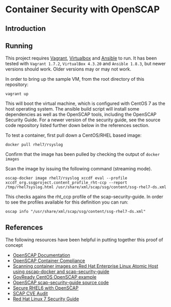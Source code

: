 # Container Security with OpenSCAP

## Introduction

## Running

This project requires [Vagrant](https://www.vagrantup.com/), [Virtualbox](https://www.virtualbox.org/wiki/Downloads) and [Ansible](http://www.ansible.com) to run. It has been tested with `Vagrant 1.7.2`,  `VirtualBox 4.3.20` and `Ansible 1.8.3`, but newer versions should work. Older versions may or may not work. 

In order to bring up the sample VM, from the root directory of this repository: 

```
vagrant up
```

This will boot the virtual machine, which is configured with CentOS 7 as the host operating system. The ansible build script will install some dependencies as well as the OpenSCAP tools, including the OpenSCAP Security Guide. For a newer version of the security guide, see the source code repository listed further down below in the references section. 

To test a container, first pull down a CentOS/RHEL based image:

```
docker pull rhel7/rsyslog
```

Confirm that the image has been pulled by checking the output of `docker images`

Scan the image by issuing the following command (streaming mode). 
```
oscap-docker image rhel7/rsyslog xccdf eval --profile xccdf_org.ssgproject.content_profile_rht-ccp --report /tmp/rhel7syslog.html /usr/share/xml/scap/ssg/content/ssg-rhel7-ds.xml
```

This checks agains the rht_ccp profile of the scap-security-guide. In order to see the profiles available for this definition you can run:

```
oscap info "/usr/share/xml/scap/ssg/content/ssg-rhel7-ds.xml"
```


## References

The following resources have been helpful in putting together this proof of concept
 
* [OpenSCAP Documentation](http://www.open-scap.org/page/Documentation)
* [OpenSCAP Container Compliance](https://github.com/OpenSCAP/container-compliance) 
* [Scanning container images on Red Hat Enterprise Linux Atomic Host using oscap-docker and scap-security-guide](https://jlieskov.wordpress.com/2015/07/17/scanning-container-images-on-red-hat-enterprise-linux-atomic-host-v-7-using-oscap-docker-and-scap-security-guide/)
* [GovReady CentOS OpenSCAP example](https://github.com/GovReady/centos-openscap)
* [OpenSCAP scap-security-guide source code](https://github.com/OpenSCAP/scap-security-guide)
* [Secure RHEL6 with OpenSCAP](http://mrbluecoat.blogspot.com/2014/06/secure-rhel6-with-openscap.html)
* [SCAP CVE Audit](https://dazdaztech.wordpress.com/2014/02/07/scap-cve-audit/)
* [Red Hat Linux 7 Security Guide](https://linux.web.cern.ch/linux/centos7/docs/rhel/Red_Hat_Enterprise_Linux-7-Security_Guide-en-US.pdf)

